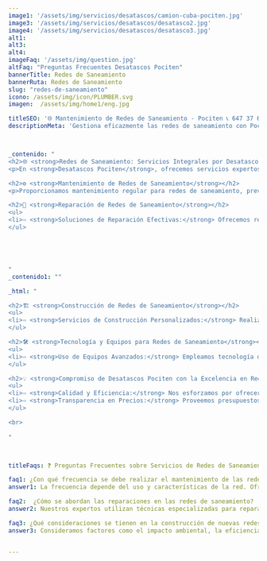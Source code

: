 ```yaml
---
image1: '/assets/img/servicios/desatascos/camion-cuba-pociten.jpg'
image3: '/assets/img/servicios/desatascos/desatasco2.jpg'
image4: '/assets/img/servicios/desatascos/desatasco3.jpg'
alt1: 
alt3:
alt4:
imageFaq: '/assets/img/question.jpg'
altFaq: "Preguntas Frecuentes Desatascos Pociten"
bannerTitle: Redes de Saneamiento
bannerRuta: Redes de Saneamiento
slug: "redes-de-saneamiento"
icono: /assets/img/icon/PLUMBER.svg
imagen:  /assets/img/home1/eng.jpg

titleSEO: '🌐 Mantenimiento de Redes de Saneamiento - Pociten 📞 647 37 67 82'
descriptionMeta: 'Gestiona eficazmente las redes de saneamiento con Pociten 💧. Servicios profesionales de revisión y mantenimiento. Contáctanos al 647 37 67 82 📱.'



_contenido: "
<h2>🌐 <strong>Redes de Saneamiento: Servicios Integrales por Desatascos Pociten</strong></h2>
<p>En <strong>Desatascos Pociten</strong>, ofrecemos servicios expertos para redes de saneamiento, incluyendo mantenimiento, reparación y construcción, garantizando sistemas eficientes y duraderos.</p>

<h2>⚙️ <strong>Mantenimiento de Redes de Saneamiento</strong></h2>
<p>Proporcionamos mantenimiento regular para redes de saneamiento, previniendo atascos y deterioros, y asegurando un funcionamiento óptimo y continuo.</p>

<h2>🔧 <strong>Reparación de Redes de Saneamiento</strong></h2>
<ul>
<li>⇨ <strong>Soluciones de Reparación Efectivas:</strong> Ofrecemos reparaciones rápidas y duraderas para todo tipo de problemas en redes de saneamiento, desde roturas hasta obstrucciones.</li><br>
</ul>





"
_contenido1: ""

_html: "

<h2>🏗️ <strong>Construcción de Redes de Saneamiento</strong></h2>
<ul>
<li>⇨ <strong>Servicios de Construcción Personalizados:</strong> Realizamos proyectos de construcción de redes de saneamiento adaptados a las necesidades específicas de cada cliente y entorno.</li><br>
</ul>

<h2>🛠️ <strong>Tecnología y Equipos para Redes de Saneamiento</strong></h2>
<ul>
<li>⇨ <strong>Uso de Equipos Avanzados:</strong> Empleamos tecnología de punta para la inspección, mantenimiento y reparación de redes de saneamiento.</li><br>
</ul>

<h2>💡 <strong>Compromiso de Desatascos Pociten con la Excelencia en Redes de Saneamiento</strong></h2>
<ul>
<li>⇨ <strong>Calidad y Eficiencia:</strong> Nos esforzamos por ofrecer servicios de la más alta calidad, asegurando sistemas de saneamiento eficientes y sostenibles.</li><br>
<li>⇨ <strong>Transparencia en Precios:</strong> Proveemos presupuestos claros y detallados para todos nuestros servicios, sin sorpresas ni costes ocultos.</li><br>
</ul>

<br>
	    
"



titleFaqs: ❓ Preguntas Frecuentes sobre Servicios de Redes de Saneamiento

faq1: ¿Con qué frecuencia se debe realizar el mantenimiento de las redes de saneamiento? 
answer1: La frecuencia depende del uso y características de la red. Ofrecemos planes de mantenimiento personalizados.

faq2:  ¿Cómo se abordan las reparaciones en las redes de saneamiento? 
answer2: Nuestros expertos utilizan técnicas especializadas para reparar eficazmente cualquier daño, minimizando la interrupción del servicio.

faq3: ¿Qué consideraciones se tienen en la construcción de nuevas redes de saneamiento? 
answer3: Consideramos factores como el impacto ambiental, la eficiencia y la sostenibilidad en todos nuestros proyectos de construcción.


---
```

